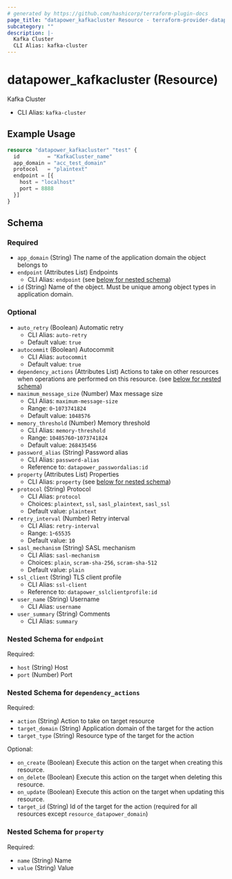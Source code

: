 ```yaml
---
# generated by https://github.com/hashicorp/terraform-plugin-docs
page_title: "datapower_kafkacluster Resource - terraform-provider-datapower"
subcategory: ""
description: |-
  Kafka Cluster
  CLI Alias: kafka-cluster
---
```


# datapower_kafkacluster (Resource)

Kafka Cluster
  - CLI Alias: `kafka-cluster`

## Example Usage

```terraform
resource "datapower_kafkacluster" "test" {
  id         = "KafkaCluster_name"
  app_domain = "acc_test_domain"
  protocol   = "plaintext"
  endpoint = [{
    host = "localhost"
    port = 8888
  }]
}
```

<!-- schema generated by tfplugindocs -->
## Schema

### Required

- `app_domain` (String) The name of the application domain the object belongs to
- `endpoint` (Attributes List) Endpoints
  - CLI Alias: `endpoint` (see [below for nested schema](#nestedatt--endpoint))
- `id` (String) Name of the object. Must be unique among object types in application domain.

### Optional

- `auto_retry` (Boolean) Automatic retry
  - CLI Alias: `auto-retry`
  - Default value: `true`
- `autocommit` (Boolean) Autocommit
  - CLI Alias: `autocommit`
  - Default value: `true`
- `dependency_actions` (Attributes List) Actions to take on other resources when operations are performed on this resource. (see [below for nested schema](#nestedatt--dependency_actions))
- `maximum_message_size` (Number) Max message size
  - CLI Alias: `maximum-message-size`
  - Range: `0`-`1073741824`
  - Default value: `1048576`
- `memory_threshold` (Number) Memory threshold
  - CLI Alias: `memory-threshold`
  - Range: `10485760`-`1073741824`
  - Default value: `268435456`
- `password_alias` (String) Password alias
  - CLI Alias: `password-alias`
  - Reference to: `datapower_passwordalias:id`
- `property` (Attributes List) Properties
  - CLI Alias: `property` (see [below for nested schema](#nestedatt--property))
- `protocol` (String) Protocol
  - CLI Alias: `protocol`
  - Choices: `plaintext`, `ssl`, `sasl_plaintext`, `sasl_ssl`
  - Default value: `plaintext`
- `retry_interval` (Number) Retry interval
  - CLI Alias: `retry-interval`
  - Range: `1`-`65535`
  - Default value: `10`
- `sasl_mechanism` (String) SASL mechanism
  - CLI Alias: `sasl-mechanism`
  - Choices: `plain`, `scram-sha-256`, `scram-sha-512`
  - Default value: `plain`
- `ssl_client` (String) TLS client profile
  - CLI Alias: `ssl-client`
  - Reference to: `datapower_sslclientprofile:id`
- `user_name` (String) Username
  - CLI Alias: `username`
- `user_summary` (String) Comments
  - CLI Alias: `summary`

<a id="nestedatt--endpoint"></a>
### Nested Schema for `endpoint`

Required:

- `host` (String) Host
- `port` (Number) Port


<a id="nestedatt--dependency_actions"></a>
### Nested Schema for `dependency_actions`

Required:

- `action` (String) Action to take on target resource
- `target_domain` (String) Application domain of the target for the action
- `target_type` (String) Resource type of the target for the action

Optional:

- `on_create` (Boolean) Execute this action on the target when creating this resource.
- `on_delete` (Boolean) Execute this action on the target when deleting this resource.
- `on_update` (Boolean) Execute this action on the target when updating this resource.
- `target_id` (String) Id of the target for the action (required for all resources except `resource_datapower_domain`)


<a id="nestedatt--property"></a>
### Nested Schema for `property`

Required:

- `name` (String) Name
- `value` (String) Value
